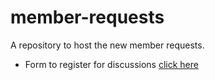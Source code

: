 # member-requests
A repository to host the new member requests. 

- Form to register for discussions [click here](https://github.com/Fresh-Eyes-on-CMIP/member-requests/issues/new?template=new_user.yml)
